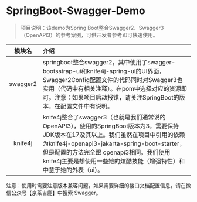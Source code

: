 # SpringBoot-Swagger-Demo

> 项目说明：该demo为Spring Boot整合Swagger2、Swagger3（OpenAPI3）的参考案例，可供开发者参考即可快速使用。

|  模块名  | 介绍                                                         |
| :------: | :----------------------------------------------------------- |
| swagger2 | springboot整合swagger2，其中使用了swagger-bootsstrap-ui和knife4j-spring-ui的UI界面，Swagger2Config配置文件的代码同时对Swagger3也实用（代码中有相关注释）。在pom中选择对应的资源即可。注意：如果项目启动报错，请关注SpringBoot的版本，在配置文件中有说明。 |
| knife4j  | knife4j整合了swagger3（也就是我们通常说的OpenAPI3），使用的SpringBoot版本为3，需要保持JDK版本在17及其以上。我们虽然在项目中引用的依赖为knife4j-openapi3-jakarta-spring-boot-starter，但是配置的方法完全跟 openapi3相同。我们使用knife4j主要是想使用一些她的炫酷技能（增强特性）和中意于她的外表（ui）。 |

注意：使用时需要注意版本兼容问题，如果需要详细的接口文档配置信息，请在微信公众号【京茶吉鹿】中搜索 Swagger。